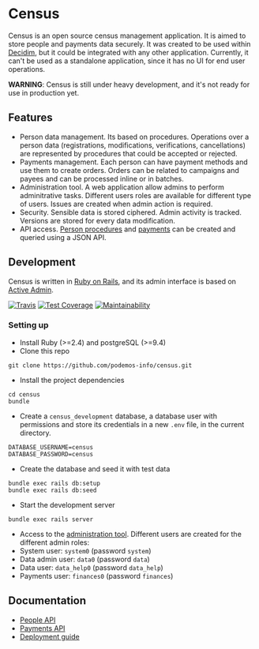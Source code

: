 # Census
Census is an open source census management application. It is aimed to store people and payments data securely. It was created to be used within [Decidim](https://github.com/decidim/decidim), but it could be integrated with any other application. Currently, it can't be used as a standalone application, since it has no UI for end user operations.

**WARNING**: Census is still under heavy development, and it's not ready for use in production yet.

## Features
- Person data management. Its based on procedures. Operations over a person data (registrations, modifications, verifications, cancellations) are represented by procedures that could be accepted or rejected.
- Payments management. Each person can have payment methods and use them to create orders. Orders can be related to campaigns and payees and can be processed inline or in batches.
- Administration tool. A web application allow admins to perform adminitrative tasks. Different users roles are available for different type of users. Issues are created when admin action is required.
- Security. Sensible data is stored ciphered. Admin activity is tracked. Versions are stored for every data modification.
- API access. [Person procedures](docs/api-person.md) and [payments](docs/api-payments.md) can be created and queried using a JSON API.

## Development
Census is written in [Ruby on Rails](https://github.com/rails), and its admin interface is based on [Active Admin](https://github.com/activeadmin/activeadmin/).

[![Travis](https://img.shields.io/travis/podemos-info/census/master.svg)](https://travis-ci.org/podemos-info/census)
[![Test Coverage](https://api.codeclimate.com/v1/badges/073f81918e3636dbc15a/test_coverage)](https://codeclimate.com/github/podemos-info/census/test_coverage)
[![Maintainability](https://api.codeclimate.com/v1/badges/073f81918e3636dbc15a/maintainability)](https://codeclimate.com/github/podemos-info/census/maintainability)

### Setting up
* Install Ruby (>=2.4) and postgreSQL (>=9.4)
* Clone this repo
```
git clone https://github.com/podemos-info/census.git
```
* Install the project dependencies
```
cd census
bundle
```
* Create a `census_development` database, a database user with permissions and store its credentials in a new `.env` file, in the current directory.
```
DATABASE_USERNAME=census
DATABASE_PASSWORD=census
```
* Create the database and seed it with test data
```
bundle exec rails db:setup
bundle exec rails db:seed
```
* Start the development server
```
bundle exec rails server
```
* Access to the [administration tool](http://localhost:3000). Different users are created for the different admin roles:
 * System user: `system0` (password `system`)
 * Data admin user: `data0` (password `data`)
 * Data user: `data_help0` (password `data_help`)
 * Payments user: `finances0` (password `finances`)

## Documentation
* [People API](docs/api-person.md)
* [Payments API](docs/api-payments.md)
* [Deployment guide](docs/deploy.md)
